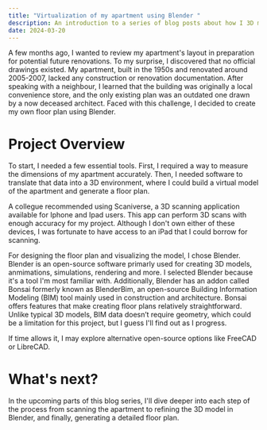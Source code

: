 ```yaml
---
title: "Virtualization of my apartment using Blender "
description: An introduction to a series of blog posts about how I 3D modelled my apartment using 3D scanning and Blender
date: 2024-03-20
---
```


A few months ago, I wanted to review my apartment's layout in preparation for potential future renovations. To my surprise, I discovered that no official drawings existed. My apartment, built in the 1950s and renovated around 2005-2007, lacked any construction or renovation documentation. After speaking with a neighbour, I learned that the building was originally a local convenience store, and the only existing plan was an outdated one drawn by a now deceased architect. Faced with this challenge, I decided to create my own floor plan using Blender.

# Project Overview

To start, I needed a few essential tools. First, I required a way to measure the dimensions of my apartment accurately. Then, I needed software to translate that data into a 3D environment, where I could build a virtual model of the apartment and generate a floor plan.

A collegue recommended using Scaniverse, a 3D scanning application available for Iphone and Ipad users. This app can perform 3D scans with enough accuracy for my project. Although I don't own either of these devices, I was fortunate to have access to an iPad that I could borrow for scanning.

For designing the floor plan and visualizing the model, I chose Blender. Blender is an open-source software primarly used for creating 3D models, anmimations, simulations, rendering and more. I selected Blender because it's a tool I'm most familiar with. Additionally, Blender has an addon called Bonsai formerly known as BlenderBim, an open-source Building Information Modeling (BIM) tool mainly used in construction and architecture.
Bonsai offers features that make creating floor plans relatively straightforward. Unlike typical 3D models, BIM data doesn’t require geometry, which could be a limitation for this project, but I guess I'll find out as I progress.

If time allows it, I may explore alternative open-source options like FreeCAD or LibreCAD.

# What's next?

In the upcoming parts of this blog series, I'll dive deeper into each step of the process from scanning the apartment to refining the 3D model in Blender, and finally, generating a detailed floor plan.

